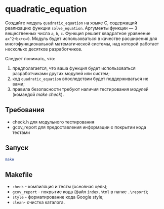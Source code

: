 # quadratic_equation

Создайте модуль `quadratic_equation` на языке C, содержащий реализацию функции `solve_equation`. Аргументы функции — 3 вещественных числа `a`, `b`, `c`. Функция решает квадратное уравнение `ax^2+bx+c=0`.  Модуль будет использоваться в качестве расширения для многофункциональной математической системы, над которой работает несколько десятков разработчиков.

Следует понимать, что:
1) предполагается, что ваша функция будет использоваться разработчиками других модулей или систем;
2) код `quadratic_equation` впоследствии будет поддерживаться не вами;
3) правила безопасности требуют наличия тестирования модулей (командой *make check*).

## Требования
 - check.h для модульного тестирования
 - gcov_report для предоставления информации о покрытии кода тестами

## Запуск

   ```bash
   make
  ```

## Makefile
- `check` - компиляция и тесты (основная цель);
- `gcov_report` - покрытие кода (файл `index.html` в папке `.\report`);
- `style` - форматирование кода Google style;
- `clean`- очистка каталога.
